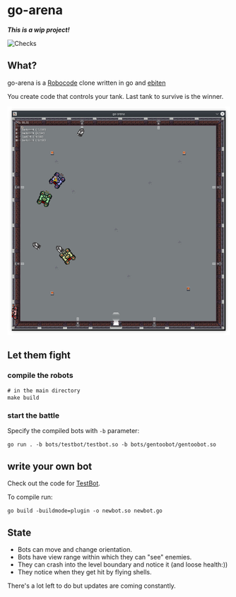 # go-arena

_***This is a wip project!***_

![Checks](https://github.com/gentoomaniac/go-arena/actions/workflows/checks.yaml/badge.svg?branch=main)

## What?
go-arena is a [Robocode](https://robocode.sourceforge.io/) clone written in go and [ebiten](https://ebiten.org/)

You create code that controls your tank.
Last tank to survive is the winner.

![screenshot The arena](img/screenshot.png)

## Let them fight

### compile the robots

    # in the main directory
    make build

### start the battle

Specify the compiled bots with `-b` parameter:

    go run . -b bots/testbot/testbot.so -b bots/gentoobot/gentoobot.so

## write your own bot

Check out the code for [TestBot](bots/testbot/testbot.go).

To compile run:

    go build -buildmode=plugin -o newbot.so newbot.go

## State

- Bots can move and change orientation.
- Bots have view range within which they can "see" enemies.
- They can crash into the level boundary and notice it (and loose health:))
- They notice when they get hit by flying shells.

There's a lot left to do but updates are coming constantly.

